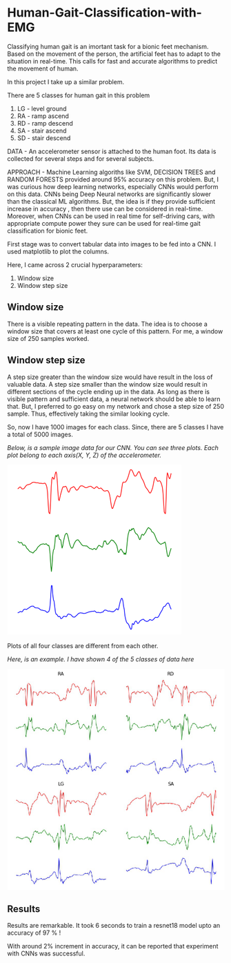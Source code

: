 # Human-Gait-Classification-with-EMG

Classifying human gait is an imortant task for a bionic feet mechanism. Based on the movement of the person, the artificial feet has to adapt to the situation in real-time. This calls for fast and accurate algorithms to predict the movement of human.

In this project I take up a similar problem.

There are 5 classes for human gait in this problem

1. LG - level ground
2. RA - ramp ascend
3. RD - ramp descend
4. SA - stair ascend
5. SD - stair descend

DATA - An accelerometer sensor is attached to the human foot. Its data is collected for several steps and for several subjects.

APPROACH - Machine Learning algoriths like SVM, DECISION TREES and RANDOM FORESTS provided around 95% accuracy on this problem. But, I was curious how deep learning networks, especially CNNs would perform on this data. CNNs being Deep Neural networks are significantly slower than the classical ML algorithms. But, the idea is if they provide sufficient increase in accuracy , then there use can be considered in real-time. Moreover, when CNNs can be used in real time for self-driving cars, with appropriate compute power they sure can be used for real-time gait classification for bionic feet.

First stage was to convert tabular data into images to be fed into a CNN. I used matplotlib to plot the columns.

Here, I came across 2 crucial hyperparameters:

1. Window size
2. Window step size


## Window size

There is a visible repeating pattern in the data. The idea is to choose a window size that covers at least one cycle of this pattern. For me, a window size of 250 samples worked.

## Window step size

A step size greater than the window size would have result in the loss of valuable data. 
A step size smaller than the window size would result in different sections of the cycle ending up in the data. As long as there is visible pattern and sufficient data, a neural network should be able to learn that. But, I preferred to go easy on my network and chose a step size of 250 sample. Thus, effectively taking the similar looking cycle. 

So, now I have 1000 images for each class. Since, there are 5 classes I have a total of 5000 images.

*Below, is a sample image data for our CNN. You can see three plots. Each plot belong to each axis(X, Y, Z) of the accelerometer.*

   ![](images/data_sample.png)
   
Plots of all four classes are different from each other.

*Here, is an example. I have shown 4 of the 5 classes of data here*

   ![](images/four_classes.jpg)
   
## Results

Results are remarkable. It took 6 seconds to train a resnet18 model upto an accuracy of 97 % !

With around 2% increment in accuracy, it can be reported that experiment with CNNs was successful.
